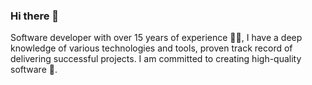 ### Hi there 👋

Software developer with over 15 years of experience 👨‍💻, I have a deep knowledge of various technologies and tools, proven track record of delivering successful projects. I am committed to creating high-quality software 🚀.
